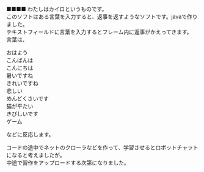■■■■
わたしはカイロというものです。<br>
このソフトはある言葉を入力すると、返事を返すようなソフトです。javaで作りました。<br>
テキストフィールドに言葉を入力するとフレーム内に返事がかえってきます。<br>
言葉は、　<br>

おはよう<br>
こんばんは<br>
こんにちは<br>
暑いですね<br>
きれいですね<br>
悲しい<br>
めんどくさいです<br>
猫が平たい<br>
きびしいです<br>
ゲーム<br>

などに反応します。<br>

コードの途中でネットのクローラなどを作って、学習させるとロボットチャットになると考えましたが。<br>
中途で習作をアップロードする次第になりました。

